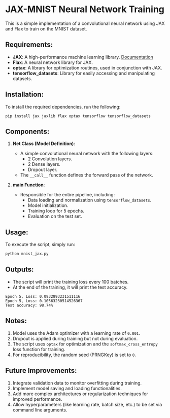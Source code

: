 # JAX-MNIST Neural Network Training

This is a simple implementation of a convolutional neural network using JAX and Flax to train on the MNIST dataset.

## Requirements:

- **JAX**: A high-performance machine learning library. [Documentation](https://jax.readthedocs.io/en/latest/notebooks/quickstart.html)
- **Flax**: A neural network library for JAX.
- **optax**: A library for optimization routines, used in conjunction with JAX.
- **tensorflow_datasets**: Library for easily accessing and manipulating datasets.

## Installation:

To install the required dependencies, run the following:

```
pip install jax jaxlib flax optax tensorflow tensorflow_datasets
```

## Components:

1. **Net Class (Model Definition)**:

   - A simple convolutional neural network with the following layers:
     - 2 Convolution layers.
     - 2 Dense layers.
     - Dropout layer.
   - The `__call__` function defines the forward pass of the network.

2. **main Function**:
   - Responsible for the entire pipeline, including:
     - Data loading and normalization using `tensorflow_datasets`.
     - Model initialization.
     - Training loop for 5 epochs.
     - Evaluation on the test set.

## Usage:

To execute the script, simply run:

```bash
python mnist_jax.py
```

## Outputs:

- The script will print the training loss every 100 batches.
- At the end of the training, it will print the test accuracy.

```
Epoch 5, Loss: 0.0932893231511116
Epoch 5, Loss: 0.10563230514526367
Test accuracy: 98.74%
```

## Notes:

1. Model uses the Adam optimizer with a learning rate of `0.001`.
2. Dropout is applied during training but not during evaluation.
3. The script uses `optax` for optimization and the `softmax_cross_entropy` loss function for training.
4. For reproducibility, the random seed (PRNGKey) is set to `0`.

## Future Improvements:

1. Integrate validation data to monitor overfitting during training.
2. Implement model saving and loading functionalities.
3. Add more complex architectures or regularization techniques for improved performance.
4. Allow hyperparameters (like learning rate, batch size, etc.) to be set via command line arguments.
